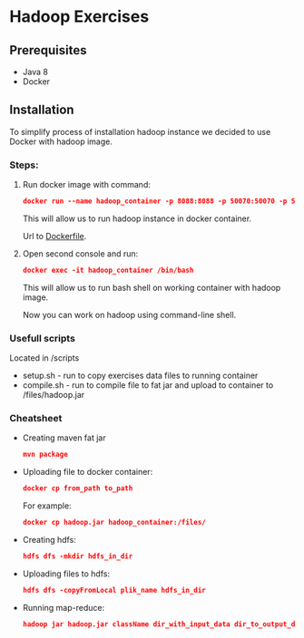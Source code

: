 # Hadoop Exercises

## Prerequisites

- Java 8
- Docker

## Installation

To simplify process of installation hadoop instance we decided to use Docker with hadoop image.

### Steps:
1. Run docker image with command:
    ```json
    docker run --name hadoop_container -p 8088:8088 -p 50070:50070 -p 50075:50075 harisekhon/hadoop
    ```
    This will allow us to run hadoop instance in docker container.
    
    Url to [Dockerfile](https://hub.docker.com/r/harisekhon/hadoop/dockerfile).

2. Open second console and run:
    ```json
    docker exec -it hadoop_container /bin/bash
    ```
    This will allow us to run bash shell on working container with hadoop image.

    Now you can work on hadoop using command-line shell.

### Usefull scripts
Located in /scripts

- setup.sh - run to copy exercises data files to running container
- compile.sh - run to compile file to fat jar and upload to container to /files/hadoop.jar

### Cheatsheet
- Creating maven fat jar
    ```json
    mvn package
    ```

- Uploading file to docker container:
    ```json
    docker cp from_path to_path
    ```
    For example:
    ```json
    docker cp hadoop.jar hadoop_container:/files/
    ```

- Creating hdfs:
    ```json
    hdfs dfs -mkdir hdfs_in_dir
    ```

- Uploading files to hdfs:
    ```json
    hdfs dfs -copyFromLocal plik_name hdfs_in_dir
    ```

- Running map-reduce:
    ```json
    hadoop jar hadoop.jar className dir_with_input_data dir_to_output_data
    ```
